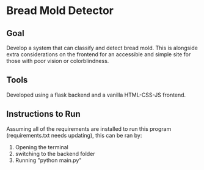 # Bread Mold Detector

## Goal
Develop a system that can classify and detect bread mold. This is alongside extra considerations on the frontend for an accessible and simple site for those with poor vision or colorblindness.

## Tools
Developed using a flask backend and a vanilla HTML-CSS-JS frontend.

## Instructions to Run
Assuming all of the requirements are installed to run this program (requirements.txt needs updating), this can be ran by:
1. Opening the terminal
2. switching to the backend folder
3. Running "python main.py"

